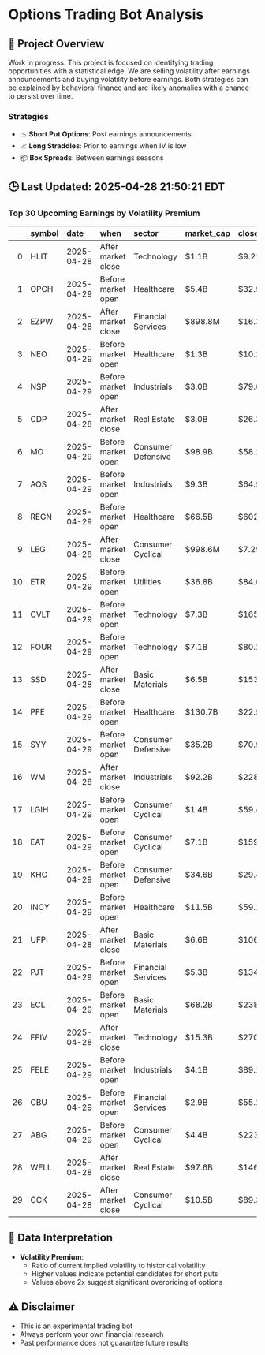 # Options Trading Bot Analysis

## 🚀 Project Overview
Work in progress. This project is focused on identifying trading opportunities with a statistical edge.
We are selling volatility after earnings announcements and buying volatility before earnings.
Both strategies can be explained by behavioral finance and are likely anomalies with a chance to persist over time.

### Strategies
- 📉 **Short Put Options**: Post earnings announcements
- 📈 **Long Straddles**: Prior to earnings when IV is low
- 📦 **Box Spreads**: Between earnings seasons

## 🕒 Last Updated: 2025-04-28 21:50:21 EDT

### Top 30 Upcoming Earnings by Volatility Premium

|    | symbol   | date       | when               | sector             | market_cap   | close   | hv_current   | iv_current   | vol_premium   |
|---:|:---------|:-----------|:-------------------|:-------------------|:-------------|:--------|:-------------|:-------------|:--------------|
|  0 | HLIT     | 2025-04-28 | After market close | Technology         | $1.1B        | $9.21   | 51.52%       | 89.55%       | 1.74x         |
|  1 | OPCH     | 2025-04-29 | Before market open | Healthcare         | $5.4B        | $32.90  | 31.04%       | 50.35%       | 1.62x         |
|  2 | EZPW     | 2025-04-28 | After market close | Financial Services | $898.8M      | $16.32  | 31.42%       | 42.06%       | 1.34x         |
|  3 | NEO      | 2025-04-29 | Before market open | Healthcare         | $1.3B        | $10.27  | 56.69%       | 75.31%       | 1.33x         |
|  4 | NSP      | 2025-04-29 | Before market open | Industrials        | $3.0B        | $79.00  | 39.82%       | 50.95%       | 1.28x         |
|  5 | CDP      | 2025-04-28 | After market close | Real Estate        | $3.0B        | $26.36  | 25.72%       | 29.96%       | 1.16x         |
|  6 | MO       | 2025-04-29 | Before market open | Consumer Defensive | $98.9B       | $58.26  | 22.17%       | 24.36%       | 1.10x         |
|  7 | AOS      | 2025-04-29 | Before market open | Industrials        | $9.3B        | $64.99  | 30.12%       | 31.92%       | 1.06x         |
|  8 | REGN     | 2025-04-29 | Before market open | Healthcare         | $66.5B       | $602.64 | 39.60%       | 41.18%       | 1.04x         |
|  9 | LEG      | 2025-04-28 | After market close | Consumer Cyclical  | $998.6M      | $7.29   | 63.66%       | 65.37%       | 1.03x         |
| 10 | ETR      | 2025-04-29 | Before market open | Utilities          | $36.8B       | $84.61  | 31.92%       | 32.73%       | 1.03x         |
| 11 | CVLT     | 2025-04-29 | Before market open | Technology         | $7.3B        | $165.51 | 68.90%       | 69.64%       | 1.01x         |
| 12 | FOUR     | 2025-04-29 | Before market open | Technology         | $7.1B        | $80.28  | 61.45%       | 61.63%       | 1.00x         |
| 13 | SSD      | 2025-04-28 | After market close | Basic Materials    | $6.5B        | $153.54 | 43.45%       | 43.49%       | 1.00x         |
| 14 | PFE      | 2025-04-29 | Before market open | Healthcare         | $130.7B      | $22.92  | 30.93%       | 30.87%       | 1.00x         |
| 15 | SYY      | 2025-04-29 | Before market open | Consumer Defensive | $35.2B       | $70.93  | 32.13%       | 31.93%       | 0.99x         |
| 16 | WM       | 2025-04-28 | After market close | Industrials        | $92.2B       | $228.31 | 23.95%       | 23.77%       | 0.99x         |
| 17 | LGIH     | 2025-04-29 | Before market open | Consumer Cyclical  | $1.4B        | $59.45  | 62.51%       | 61.60%       | 0.99x         |
| 18 | EAT      | 2025-04-29 | Before market open | Consumer Cyclical  | $7.1B        | $159.65 | 62.93%       | 61.81%       | 0.98x         |
| 19 | KHC      | 2025-04-29 | Before market open | Consumer Defensive | $34.6B       | $29.49  | 30.39%       | 29.67%       | 0.98x         |
| 20 | INCY     | 2025-04-29 | Before market open | Healthcare         | $11.5B       | $59.16  | 45.45%       | 44.36%       | 0.98x         |
| 21 | UFPI     | 2025-04-28 | After market close | Basic Materials    | $6.6B        | $106.74 | 36.91%       | 35.22%       | 0.95x         |
| 22 | PJT      | 2025-04-29 | Before market open | Financial Services | $5.3B        | $134.67 | 45.44%       | 43.26%       | 0.95x         |
| 23 | ECL      | 2025-04-29 | Before market open | Basic Materials    | $68.2B       | $238.14 | 29.54%       | 27.98%       | 0.95x         |
| 24 | FFIV     | 2025-04-28 | After market close | Technology         | $15.3B       | $270.03 | 46.77%       | 44.11%       | 0.94x         |
| 25 | FELE     | 2025-04-29 | Before market open | Industrials        | $4.1B        | $89.17  | 37.93%       | 35.74%       | 0.94x         |
| 26 | CBU      | 2025-04-29 | Before market open | Financial Services | $2.9B        | $55.23  | 39.60%       | 37.26%       | 0.94x         |
| 27 | ABG      | 2025-04-29 | Before market open | Consumer Cyclical  | $4.4B        | $223.54 | 50.12%       | 46.72%       | 0.93x         |
| 28 | WELL     | 2025-04-28 | After market close | Real Estate        | $97.6B       | $146.96 | 30.49%       | 28.25%       | 0.93x         |
| 29 | CCK      | 2025-04-28 | After market close | Consumer Cyclical  | $10.5B       | $89.31  | 38.05%       | 35.19%       | 0.92x         |

## 📝 Data Interpretation

- **Volatility Premium**: 
  - Ratio of current implied volatility to historical volatility
  - Higher values indicate potential candidates for short puts
  - Values above 2x suggest significant overpricing of options

## ⚠️ Disclaimer
- This is an experimental trading bot
- Always perform your own financial research
- Past performance does not guarantee future results
